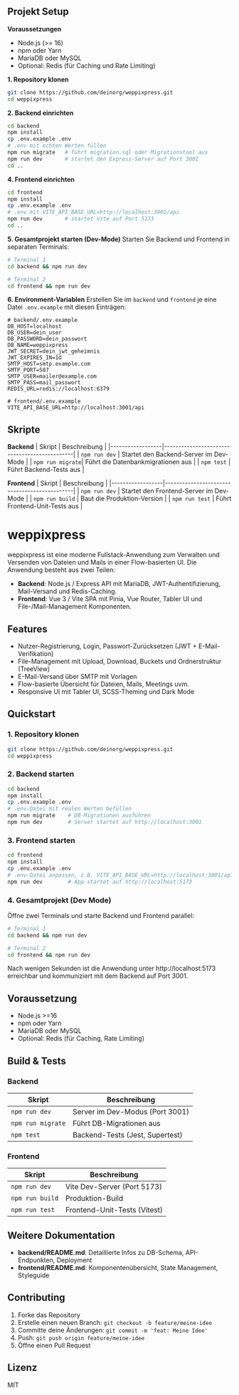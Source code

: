## Projekt Setup

**Voraussetzungen**
- Node.js (>= 16)
- npm oder Yarn
- MariaDB oder MySQL
- Optional: Redis (für Caching und Rate Limiting)

**1. Repository klonen**
```bash
git clone https://github.com/deinorg/weppixpress.git
cd weppixpress
```

**2. Backend einrichten**
```bash
cd backend
npm install
cp .env.example .env
# .env mit echten Werten füllen
npm run migrate   # führt migration.sql oder Migrationstool aus
npm run dev       # startet den Express-Server auf Port 3001
cd ..
```

**4. Frontend einrichten**
```bash
cd frontend
npm install
cp .env.example .env
# .env mit VITE_API_BASE_URL=http://localhost:3001/api
npm run dev       # startet Vite auf Port 5173
cd ..
```

**5. Gesamtprojekt starten (Dev-Mode)**
Starten Sie Backend und Frontend in separaten Terminals:
```bash
# Terminal 1
cd backend && npm run dev

# Terminal 2
cd frontend && npm run dev
```

**6. Environment-Variablen**
Erstellen Sie im `backend` und `frontend` je eine Datei `.env.example` mit diesen Einträgen:

```dotenv
# backend/.env.example
DB_HOST=localhost
DB_USER=dein_user
DB_PASSWORD=dein_passwort
DB_NAME=weppixpress
JWT_SECRET=dein_jwt_geheimnis
JWT_EXPIRES_IN=1d
SMTP_HOST=smtp.example.com
SMTP_PORT=587
SMTP_USER=mailer@example.com
SMTP_PASS=mail_passwort
REDIS_URL=redis://localhost:6379

# frontend/.env.example
VITE_API_BASE_URL=http://localhost:3001/api
```

## Skripte

**Backend**
| Skript           | Beschreibung                                 |
|------------------|----------------------------------------------|
| `npm run dev`    | Startet den Backend-Server im Dev-Mode       |
| `npm run migrate`| Führt die Datenbankmigrationen aus           |
| `npm test`       | Führt Backend-Tests aus                      |

**Frontend**
| Skript           | Beschreibung                                 |
|------------------|----------------------------------------------|
| `npm run dev`    | Startet den Frontend-Server im Dev-Mode      |
| `npm run build`  | Baut die Produktion-Version                  |
| `npm run test`   | Führt Frontend-Unit-Tests aus                |

# weppixpress

weppixpress ist eine moderne Fullstack-Anwendung zum Verwalten und Versenden von Dateien und Mails in einer Flow-basierten UI. Die Anwendung besteht aus zwei Teilen:

- **Backend**: Node.js / Express API mit MariaDB, JWT-Authentifizierung, Mail-Versand und Redis-Caching.
- **Frontend**: Vue 3 / Vite SPA mit Pinia, Vue Router, Tabler UI und File-/Mail-Management Komponenten.

## Features

- Nutzer-Registrierung, Login, Passwort-Zurücksetzen (JWT + E-Mail-Verifikation)
- File-Management mit Upload, Download, Buckets und Ordnerstruktur (TreeView)
- E-Mail-Versand über SMTP mit Vorlagen
- Flow-basierte Übersicht für Dateien, Mails, Meetings uvm.
- Responsive UI mit Tabler UI, SCSS-Theming und Dark Mode

## Quickstart

### 1. Repository klonen

```bash
git clone https://github.com/deinorg/weppixpress.git
cd weppixpress
```

### 2. Backend starten

```bash
cd backend
npm install
cp .env.example .env
# .env-Datei mit realen Werten befüllen
npm run migrate    # DB-Migrationen ausführen
npm run dev        # Server startet auf http://localhost:3001
```

### 3. Frontend starten

```bash
cd frontend
npm install
cp .env.example .env
# .env-Datei anpassen, z.B. VITE_API_BASE_URL=http://localhost:3001/api
npm run dev        # App startet auf http://localhost:5173
```

### 4. Gesamtprojekt (Dev Mode)

Öffne zwei Terminals und starte Backend und Frontend parallel:

```bash
# Terminal 1
cd backend && npm run dev

# Terminal 2
cd frontend && npm run dev
```

Nach wenigen Sekunden ist die Anwendung unter http://localhost:5173 erreichbar und kommuniziert mit dem Backend auf Port 3001.

## Voraussetzung

- Node.js >=16
- npm oder Yarn
- MariaDB oder MySQL
- Optional: Redis (für Caching, Rate Limiting)

## Build & Tests

### Backend

| Skript            | Beschreibung                      |
|-------------------|-----------------------------------|
| `npm run dev`     | Server im Dev-Modus (Port 3001)   |
| `npm run migrate` | Führt DB-Migrationen aus          |
| `npm test`        | Backend-Tests (Jest, Supertest)   |

### Frontend

| Skript            | Beschreibung                        |
|-------------------|-------------------------------------|
| `npm run dev`     | Vite Dev-Server (Port 5173)         |
| `npm run build`   | Produktion-Build                    |
| `npm run test`    | Frontend-Unit-Tests (Vitest)        |

## Weitere Dokumentation

- **backend/README.md**: Detaillierte Infos zu DB-Schema, API-Endpunkten, Deployment
- **frontend/README.md**: Komponentenübersicht, State Management, Styleguide

## Contributing

1. Forke das Repository
2. Erstelle einen neuen Branch: `git checkout -b feature/meine-idee`
3. Committe deine Änderungen: `git commit -m 'feat: Meine Idee'`
4. Push: `git push origin feature/meine-idee`
5. Öffne einen Pull Request

## Lizenz

MIT